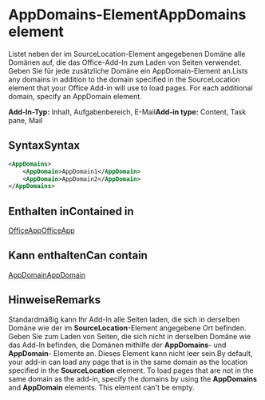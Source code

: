 # <a name="appdomains-element"></a><span data-ttu-id="c0a81-101">AppDomains-Element</span><span class="sxs-lookup"><span data-stu-id="c0a81-101">AppDomains element</span></span>

<span data-ttu-id="c0a81-p101">Listet neben der im SourceLocation-Element angegebenen Domäne alle Domänen auf, die das Office-Add-In zum Laden von Seiten verwendet. Geben Sie für jede zusätzliche Domäne ein AppDomain-Element an.</span><span class="sxs-lookup"><span data-stu-id="c0a81-p101">Lists any domains in addition to the domain specified in the SourceLocation element that your Office Add-in will use to load pages. For each additional domain, specify an AppDomain element.</span></span>

 <span data-ttu-id="c0a81-104">**Add-In-Typ:** Inhalt, Aufgabenbereich, E-Mail</span><span class="sxs-lookup"><span data-stu-id="c0a81-104">**Add-in type:** Content, Task pane, Mail</span></span>

## <a name="syntax"></a><span data-ttu-id="c0a81-105">Syntax</span><span class="sxs-lookup"><span data-stu-id="c0a81-105">Syntax</span></span>

```XML
<AppDomains>
    <AppDomain>AppDomain1</AppDomain>
    <AppDomain>AppDomain2</AppDomain>
</AppDomains>
```

## <a name="contained-in"></a><span data-ttu-id="c0a81-106">Enthalten in</span><span class="sxs-lookup"><span data-stu-id="c0a81-106">Contained in</span></span>

[<span data-ttu-id="c0a81-107">OfficeApp</span><span class="sxs-lookup"><span data-stu-id="c0a81-107">OfficeApp</span></span>](officeapp.md)

## <a name="can-contain"></a><span data-ttu-id="c0a81-108">Kann enthalten</span><span class="sxs-lookup"><span data-stu-id="c0a81-108">Can contain</span></span>

[<span data-ttu-id="c0a81-109">AppDomain</span><span class="sxs-lookup"><span data-stu-id="c0a81-109">AppDomain</span></span>](appdomain.md)

## <a name="remarks"></a><span data-ttu-id="c0a81-110">Hinweise</span><span class="sxs-lookup"><span data-stu-id="c0a81-110">Remarks</span></span>

<span data-ttu-id="c0a81-p102">Standardmäßig kann Ihr Add-In alle Seiten laden, die sich in derselben Domäne wie der im **SourceLocation**-Element angegebene Ort befinden. Geben Sie zum Laden von Seiten, die sich nicht in derselben Domäne wie das Add-In befinden, die Domänen mithilfe der **AppDomains**- und **AppDomain**- Elemente an. Dieses Element kann nicht leer sein.</span><span class="sxs-lookup"><span data-stu-id="c0a81-p102">By default, your add-in can load any page that is in the same domain as the location specified in the **SourceLocation** element. To load pages that are not in the same domain as the add-in, specify the domains by using the **AppDomains** and **AppDomain** elements. This element can't be empty.</span></span> 
